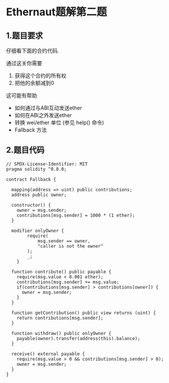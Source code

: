 # Ethernaut题解第二题

## 1.题目要求
仔细看下面的合约代码.

通过这关你需要

1. 获得这个合约的所有权
2. 把他的余额减到0

这可能有帮助

* 如何通过与ABI互动发送ether
* 如何在ABI之外发送ether
* 转换 wei/ether 单位 (参见 help() 命令)
* Fallback 方法

## 2.题目代码
```
// SPDX-License-Identifier: MIT
pragma solidity ^0.8.0;

contract Fallback {

  mapping(address => uint) public contributions;
  address public owner;

  constructor() {
    owner = msg.sender;
    contributions[msg.sender] = 1000 * (1 ether);
  }

  modifier onlyOwner {
        require(
            msg.sender == owner,
            "caller is not the owner"
        );
        _;
    }

  function contribute() public payable {
    require(msg.value < 0.001 ether);
    contributions[msg.sender] += msg.value;
    if(contributions[msg.sender] > contributions[owner]) {
      owner = msg.sender;
    }
  }

  function getContribution() public view returns (uint) {
    return contributions[msg.sender];
  }

  function withdraw() public onlyOwner {
    payable(owner).transfer(address(this).balance);
  }

  receive() external payable {
    require(msg.value > 0 && contributions[msg.sender] > 0);
    owner = msg.sender;
  }
}
```